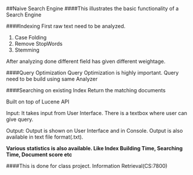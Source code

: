 ##Naive Search Engine
####This illustrates the basic functionality of a Search Engine

####Indexing
First raw text need to be analyzed.

1. Case Folding
2. Remove StopWords
3. Stemming 

After analyzing done different field has given different weightage.

 
####Query Optimization
Query Optimization is highly important.
Query need to be build using same Analyzer


####Searching on existing Index 
Return the matching documents

<p>Built on top of Lucene API</p> 

Input: It takes input from User Interface. There is a textbox where user can give query.

Output: Output is shown on User Interface and in Console. 
Output is also available in text file format(.txt). 

<p><b>Various statistics is also available. Like Index Building Time, Searching Time, Document score etc  </b></p>

####This is done for class project. Information Retrieval(CS:7800)